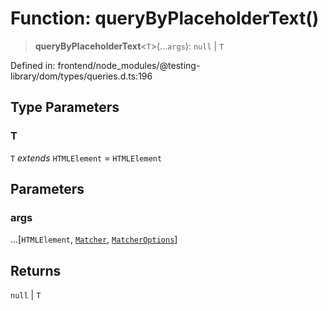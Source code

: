 # Function: queryByPlaceholderText()

> **queryByPlaceholderText**\<`T`\>(...`args`): `null` \| `T`

Defined in: frontend/node\_modules/@testing-library/dom/types/queries.d.ts:196

## Type Parameters

### T

`T` *extends* `HTMLElement` = `HTMLElement`

## Parameters

### args

...\[`HTMLElement`, [`Matcher`](../type-aliases/Matcher.md), [`MatcherOptions`](../interfaces/MatcherOptions.md)\]

## Returns

`null` \| `T`
